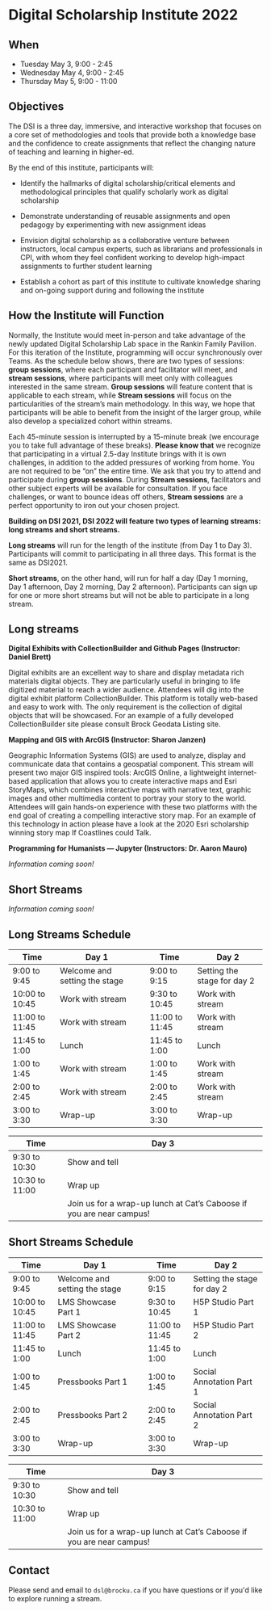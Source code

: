 # Digital Scholarship Institute 2022


## When

- Tuesday May 3, 9:00 - 2:45
- Wednesday May 4, 9:00 - 2:45
- Thursday May 5, 9:00 - 11:00


## Objectives

The DSI is a three day, immersive, and interactive workshop that focuses on a core set of methodologies and tools that provide both a knowledge base and the confidence to create assignments that reflect the changing nature of teaching and learning in higher-ed. 

By the end of this institute, participants will:

- Identify the hallmarks of digital scholarship/critical elements and methodological principles that qualify scholarly work as digital scholarship 

- Demonstrate understanding of reusable assignments and open pedagogy by experimenting with new assignment ideas 

- Envision digital scholarship as a collaborative venture between instructors, local campus experts, such as librarians and professionals in CPI, with whom they feel confident working to develop high-impact assignments to further student learning 

- Establish a cohort as part of this institute to cultivate knowledge sharing and on-going support during and following the institute 


## How the Institute will Function


Normally, the Institute would meet in-person and take advantage of the newly updated Digital Scholarship Lab space in the Rankin Family Pavilion. For this iteration of the Institute, programming will occur synchronously over Teams. As the schedule below shows, there are two types of sessions: **group sessions**, where each participant and facilitator will meet, and **stream sessions**, where participants will meet only with colleagues interested in the same stream. **Group sessions** will feature content that is applicable to each stream, while **Stream sessions** will focus on the particularities of the stream’s main methodology. In this way, we hope that participants will be able to benefit from the insight of the larger group, while also develop a specialized cohort within streams. 

Each 45-minute session is interrupted by a 15-minute break (we encourage you to take full advantage of these breaks). **Please know that** we recognize that participating in a virtual 2.5-day Institute brings with it is own challenges, in addition to the added pressures of working from home. You are not required to be “on” the entire time. We ask that you try to attend and participate during **group sessions**. During **Stream sessions**, facilitators and other subject experts will be available for consultation. If you face challenges, or want to bounce ideas off others, **Stream sessions** are a perfect opportunity to iron out your chosen project. 

**Building on DSI 2021, DSI 2022 will feature two types of learning streams: long streams and short streams.**  

**Long streams** will run for the length of the institute (from Day 1 to Day 3). Participants will commit to participating in all three days. This format is the same as DSI2021. 

**Short streams**, on the other hand, will run for half a day (Day 1 morning, Day 1 afternoon, Day 2 morning, Day 2 afternoon). Participants can sign up for one or more short streams but will not be able to participate in a long stream. 

## Long streams 

**Digital Exhibits with CollectionBuilder and Github Pages (Instructor: Daniel Brett)** 

Digital exhibits are an excellent way to share and display metadata rich materials digital objects. They are particularly useful in bringing to life digitized material to reach a wider audience. Attendees will dig into the digital exhibit platform CollectionBuilder. This platform is totally web-based and easy to work with. The only requirement is the collection of digital objects that will be showcased. For an example of a fully developed CollectionBuilder site please consult Brock Geodata Listing site. 

**Mapping and GIS with ArcGIS (Instructor: Sharon Janzen)** 

Geographic Information Systems (GIS) are used to analyze, display and communicate data that contains a geospatial component. This stream will present two major GIS inspired tools: ArcGIS Online, a lightweight internet-based application that allows you to create interactive maps and Esri StoryMaps, which combines interactive maps with narrative text, graphic images and other multimedia content to portray your story to the world. Attendees will gain hands-on experience with these two platforms with the end goal of creating a compelling interactive story map. For an example of this technology in action please have a look at the 2020 Esri scholarship winning story map If Coastlines could Talk. 

**Programming for Humanists — Jupyter (Instructors: Dr. Aaron Mauro)**

*Information coming soon!*

## Short Streams

*Information coming soon!*

## Long Streams Schedule 

| Time | Day 1 |       | Time | Day 2 |
| ---- | ----- | ----- | ---- | ----- |
| 9:00 to 9:45 | Welcome and setting the stage |  | 9:00 to 9:15 | Setting the stage for day 2 |
| 10:00 to 10:45 | Work with stream |  | 9:30 to 10:45 | Work with stream |
| 11:00 to 11:45 | Work with stream |  | 11:00 to 11:45 | Work with stream |
| 11:45 to 1:00 | Lunch |  | 11:45 to 1:00 | Lunch |
| 1:00 to 1:45 | Work with stream |  | 1:00 to 1:45 | Work with stream |
| 2:00 to 2:45 | Work with stream |  | 2:00 to 2:45 | Work with stream |
| 3:00 to 3:30 | Wrap-up |  | 3:00 to 3:30 | Wrap-up |


| Time | Day 3 |
| ---- | ----- |
| 9:30 to 10:30 | Show and tell |
| 10:30 to 11:00 | Wrap up |
|  | Join us for a wrap-up lunch at Cat’s Caboose if you are near campus! |

## Short Streams Schedule

| Time | Day 1 |       | Time | Day 2 |
| ---- | ----- | ----- | ---- | ----- |
| 9:00 to 9:45 | Welcome and setting the stage |  | 9:00 to 9:15 | Setting the stage for day 2 |
| 10:00 to 10:45 | LMS Showcase Part 1  |  | 9:30 to 10:45 | H5P Studio Part 1 |
| 11:00 to 11:45 | LMS Showcase Part 2  |  | 11:00 to 11:45 | H5P Studio Part 2 |
| 11:45 to 1:00 | Lunch |  | 11:45 to 1:00 | Lunch |
| 1:00 to 1:45 | Pressbooks Part 1 |  | 1:00 to 1:45 | Social Annotation Part 1 |
| 2:00 to 2:45 | Pressbooks Part 2 |  | 2:00 to 2:45 | Social Annotation Part 2 |
| 3:00 to 3:30 | Wrap-up |  | 3:00 to 3:30 | Wrap-up |


| Time | Day 3 |
| ---- | ----- |
| 9:30 to 10:30 | Show and tell |
| 10:30 to 11:00 | Wrap up |
|  | Join us for a wrap-up lunch at Cat’s Caboose if you are near campus! |

 

## Contact

Please send and email to `dsl@brocku.ca` if you have questions or if you'd like to explore running a stream.
